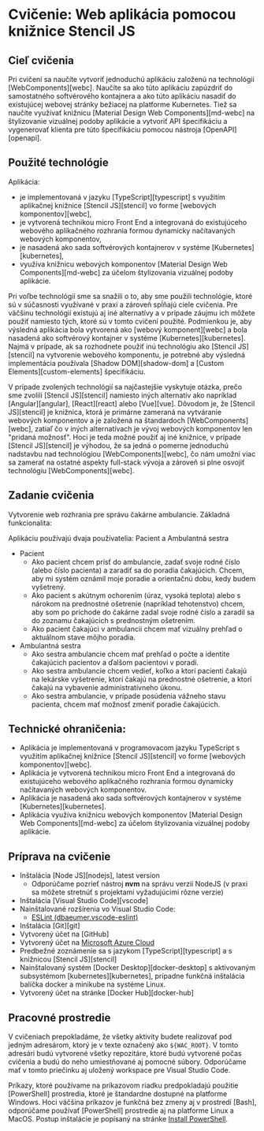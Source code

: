# Cvičenie: Web aplikácia pomocou knižnice Stencil JS

## <a name="ciel"></a>Cieľ cvičenia

Pri cvičení sa naučíte vytvoriť jednoduchú aplikáciu založenú na technológii [WebComponents][webc].
Naučíte sa ako túto aplikáciu zapúzdriť do samostatného softvérového kontajnera a ako túto aplikáciu
nasadiť do existujúcej webovej stránky bežiacej na platforme Kubernetes. Tiež sa naučíte využívať
knižnicu [Material Design Web Components][md-webc] na štylizovanie vizuálnej podoby aplikácie a vytvoriť
API špecifikáciu a vygenerovať klienta pre túto špecifikáciu pomocou nástroja [OpenAPI][openapi].

## Použité technológie

Aplikácia:

* je implementovaná v jazyku [TypeScript][typescript] s využitím aplikačnej knižnice [Stencil JS][stencil] 
vo forme [webových komponentov][webc],
* je vytvorená technikou micro Front End a integrovaná do existujúceho webového aplikačného rozhrania formou dynamicky načítavaných webových komponentov,
* je nasadená ako sada softvérových kontajnerov v systéme [Kubernetes][kubernetes],
* využíva knižnicu webových komponentov [Material Design Web Components][md-webc] za účelom štylizovania vizuálnej podoby aplikácie.

Pri voľbe technológií sme sa snažili o to, aby sme použili technológie, ktoré sú v súčasnosti využívané v praxi
a zároveň spĺňajú ciele cvičenia. Pre väčšinu technológií existujú aj iné alternatívy a v prípade záujmu ich
môžete použiť namiesto tých, ktoré sú v tomto cvičení použité. Podmienkou je, aby výsledná aplikácia bola vytvorená
ako [webový komponent][webc] a bola nasadená ako softvérový kontajner v systéme [Kubernetes][kubernetes]. Najmä v prípade,
ak sa rozhodnete použiť inú technológiu ako [Stencil JS][stencil] na vytvorenie webového komponentu, je potrebné aby výsledná
implementácia používala [Shadow DOM][shadow-dom] a [Custom Elements][custom-elements] špecifikáciu.

V prípade zvolených technológií sa najčastejšie vyskytuje otázka, prečo sme zvolili [Stencil JS][stencil] namiesto
iných alternatív ako napríklad [Angular][angular], [React][react] alebo [Vue][vue]. Dôvodom je, že [Stencil JS][stencil]
je knižnica, ktorá je primárne zameraná na vytváranie webových komponentov a je založená na štandardoch [WebComponents][webc],
zatiaľ čo v iných alternatívach je vývoj webových komponentov len "pridaná možnosť".
Hoci je teda možné použiť aj iné knižnice, v prípade [Stencil JS][stencil] je výhodou,
že sa jedná o pomerne jednoduchú nadstavbu nad technológiou [WebComponents][webc], čo nám umožní viac sa zamerať na ostatné 
aspekty full-stack vývoja a zároveň si plne osvojiť technológiu [WebComponents][webc].

## <a name="zadanie"></a>Zadanie cvičenia

Vytvorenie web rozhrania pre správu čakárne ambulancie. Základná funkcionalita:

Aplikáciu používajú dvaja používatelia: Pacient a Ambulantná sestra

* Pacient
  * Ako pacient chcem prísť do ambulancie, zadať svoje rodné číslo (alebo číslo
  pacienta) a zaradiť sa do poradia čakajúcich. Chcem, aby mi systém oznámil
  moje poradie a orientačnú dobu, kedy budem vyšetrený.
  * Ako pacient s akútnym ochorením (úraz, vysoká teplota) alebo s nárokom
  na prednostné ošetrenie (napríklad tehotenstvo) chcem, aby som po príchode do
  čakárne zadal svoje rodné číslo a zaradil sa do zoznamu čakajúcich s prednostným
  ošetrením.
  * Ako pacient čakajúci v ambulancii chcem mať vizuálny prehľad o aktuálnom
  stave môjho poradia.
* Ambulantná sestra
  * Ako sestra ambulancie chcem mať prehľad o počte a identite čakajúcich pacientov a ďalšom pacientovi v poradí.
  * Ako sestra ambulancie chcem vedieť, koľko a ktorí pacienti čakajú na lekárske
   vyšetrenie, ktorí čakajú na prednostné ošetrenie, a ktorí čakajú na vybavenie
    administratívneho úkonu.
  * Ako sestra ambulancie, v prípade posúdenia vážneho stavu pacienta, chcem mať možnosť zmeniť poradie čakajúcich.

## Technické ohraničenia:

* Aplikácia je implementovaná v programovacom jazyku TypeScript s využitím
  aplikačnej knižnice [Stencil JS][stencil] vo forme [webových komponentov][webc].
* Aplikácia je vytvorená technikou micro Front End a integrovaná do existujúceho
  webového aplikačného rozhrania formou dynamicky načítavaných webových komponentov.
* Aplikácia je nasadená ako sada softvérových kontajnerov v systéme
  [Kubernetes][kubernetes].
* Aplikácia využíva knižnicu webových komponentov [Material Design Web Components][md-webc] za účelom štylizovania vizuálnej podoby aplikácie.

## <a name="priprava"></a>Príprava na cvičenie

* Inštalácia [Node JS][nodejs], latest version
  * Odporúčame pozrieť nástroj **nvm** na správu verzií NodeJS (v praxi sa môžete stretnúť s projektami vyžadujúcimi rôzne verzie)
* Inštalácia [Visual Studio Code][vscode]
* Nainštalované rozšírenia vo Visual Studio Code:
  * [ESLint (dbaeumer.vscode-eslint)](https://marketplace.visualstudio.com/items?itemName=dbaeumer.vscode-eslint)
* Inštalácia [Git][git]
* Vytvorený účet na [GitHub]
* Vytvorený účet na [Microsoft Azure Cloud](https://azure.microsoft.com/en-us/free/students/)
* Predbežné zoznámenie sa s jazykom [TypeScript][typescript]
  a s knižnicou [Stencil JS][stencil]
* Nainštalovaný systém [Docker Desktop][docker-desktop] s aktivovaným subsystémom [kubernetes][kubernetes], prípadne funkčná inštalácia balíčka docker a minikube na systéme Linux.
* Vytvorený účet na stránke [Docker Hub][docker-hub]

## Pracovné prostredie

V cvičeniach prepokladáme, že všetky aktivity budete realizovať pod jedným adresárom, ktorý je v texte označený ako `${WAC_ROOT}`. V tomto adresári budú vytvorené všetky repozitáre, ktoré budú vytvorené počas cvičenia a budú do neho umiestňované aj pomocné súbory. Odporúčame mať v tomto priečinku aj uložený workspace pre Visual Studio Code.

Príkazy, ktoré používame na príkazovom riadku predpokladajú použitie [PowerShell] prostredia, ktoré je štandardne dostupné na platforme Windows. Hoci väčšina príkazov je funkčná bez zmeny aj v prostredí [Bash], odporúčame používať [PowerShell] prostredie aj na platforme Linux a MacOS. Postup inštalácie je popísaný na stránke [Install PowerShell](https://learn.microsoft.com/en-us/powershell/scripting/install/installing-powershell).
